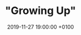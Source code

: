 ---
layout: post
title: '"Growing Up"'
date: 2019-11-27 19:00:00 +0100
number: 39
#eventbrite: "https://off-the-record-31.eventbrite.com"
artist_name: "the Mountain Goats"
album_name: "The Sunset Tree"
cover_image: "assets/img/records/mountain.jpg"
cover_caption: "Music that reflects growth and change in some way, whether growing up or just learning something new."
year: 2005
#photo: "assets/img/otr22.jpg"
#thumbnail: "assets/img/otr22_smaller.jpg"
#spotify: https://open.spotify.com/user/mattpointblank/playlist/08n7TEMicoegdYdeuL7sM5?si=aZloDqNhRhmWUpH8JRwidQ
host: Matt Andrews
score: 66
---